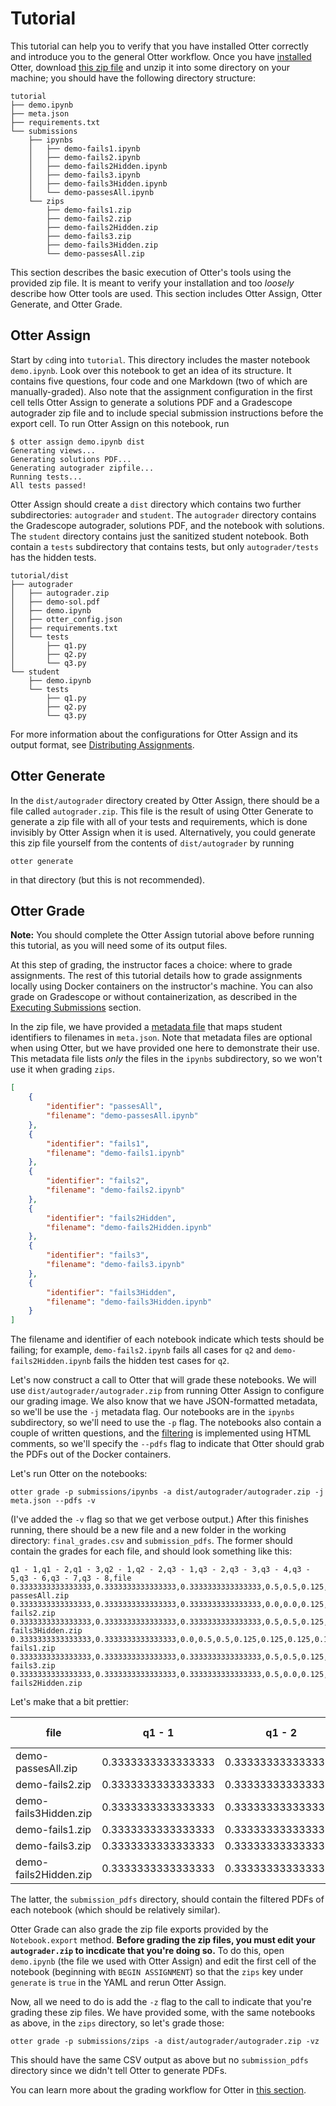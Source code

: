 # Tutorial

This tutorial can help you to verify that you have installed Otter correctly and introduce you to the general Otter workflow. Once you have [installed](index.md) Otter, download [this zip file](_static/tutorial.zip) and unzip it into some directory on your machine; you should have the following directory structure:

```
tutorial
├── demo.ipynb
├── meta.json
├── requirements.txt
└── submissions
    ├── ipynbs
    │   ├── demo-fails1.ipynb
    │   ├── demo-fails2.ipynb
    │   ├── demo-fails2Hidden.ipynb
    │   ├── demo-fails3.ipynb
    │   ├── demo-fails3Hidden.ipynb
    │   └── demo-passesAll.ipynb
    └── zips
        ├── demo-fails1.zip
        ├── demo-fails2.zip
        ├── demo-fails2Hidden.zip
        ├── demo-fails3.zip
        ├── demo-fails3Hidden.zip
        └── demo-passesAll.zip
```

This section describes the basic execution of Otter's tools using the provided zip file. It is meant to verify your installation and too _loosely_ describe how Otter tools are used. This section includes Otter Assign, Otter Generate, and Otter Grade.

## Otter Assign

Start by `cd`ing into `tutorial`. This directory includes the master notebook `demo.ipynb`. Look over this notebook to get an idea of its structure. It contains five questions, four code and one Markdown (two of which are manually-graded). Also note that the assignment configuration in the first cell tells Otter Assign to generate a solutions PDF and a Gradescope autograder zip file and to include special submission instructions before the export cell. To run Otter Assign on this notebook, run

```console
$ otter assign demo.ipynb dist
Generating views...
Generating solutions PDF...
Generating autograder zipfile...
Running tests...
All tests passed!
```

Otter Assign should create a `dist` directory which contains two further subdirectories: `autograder` and `student`. The `autograder` directory contains the Gradescope autograder, solutions PDF, and the notebook with solutions. The `student` directory contains just the sanitized student notebook. Both contain a `tests` subdirectory that contains tests, but only `autograder/tests` has the hidden tests.

```
tutorial/dist
├── autograder
│   ├── autograder.zip
│   ├── demo-sol.pdf
│   ├── demo.ipynb
│   ├── otter_config.json
│   ├── requirements.txt
│   └── tests
│       ├── q1.py
│       ├── q2.py
│       └── q3.py
└── student
    ├── demo.ipynb
    └── tests
        ├── q1.py
        ├── q2.py
        └── q3.py
```

For more information about the configurations for Otter Assign and its output format, see [Distributing Assignments](otter_assign/index.md).

## Otter Generate

In the `dist/autograder` directory created by Otter Assign, there should be a file called `autograder.zip`. This file is the result of using Otter Generate to generate a zip file with all of your tests and requirements, which is done invisibly by Otter Assign when it is used. Alternatively, you could generate this zip file yourself from the contents of `dist/autograder` by running

```
otter generate
```

in that directory (but this is not recommended).

## Otter Grade

**Note:** You should complete the Otter Assign tutorial above before running this tutorial, as you will need some of its output files.

At this step of grading, the instructor faces a choice: where to grade assignments. The rest of this tutorial details how to grade assignments locally using Docker containers on the instructor's machine. You can also grade on Gradescope or without containerization, as described in the [Executing Submissions](workflow/executing_submissions/index.md) section.

In the zip file, we have provided a [metadata file](workflow/executing_submissions/otter_grade.html#metadata) that maps student identifiers to filenames in `meta.json`. Note that metadata files are optional when using Otter, but we have provided one here to demonstrate their use. This metadata file lists _only_ the files in the `ipynbs` subdirectory, so we won't use it when grading `zips`.

```json
[
    {
        "identifier": "passesAll",
        "filename": "demo-passesAll.ipynb"
    },
    {
        "identifier": "fails1",
        "filename": "demo-fails1.ipynb"
    },
    {
        "identifier": "fails2",
        "filename": "demo-fails2.ipynb"
    },
    {
        "identifier": "fails2Hidden",
        "filename": "demo-fails2Hidden.ipynb"
    },
    {
        "identifier": "fails3",
        "filename": "demo-fails3.ipynb"
    },
    {
        "identifier": "fails3Hidden",
        "filename": "demo-fails3Hidden.ipynb"
    }
]
```

The filename and identifier of each notebook indicate which tests should be failing; for example, `demo-fails2.ipynb` fails all cases for `q2` and `demo-fails2Hidden.ipynb` fails the hidden test cases for `q2`.

Let's now construct a call to Otter that will grade these notebooks. We will use `dist/autograder/autograder.zip` from running Otter Assign to configure our grading image. We also know that we have JSON-formatted metadata, so we'll be use the `-j` metadata flag. Our notebooks are in the `ipynbs` subdirectory, so we'll need to use the `-p` flag. The notebooks also contain a couple of written questions, and the [filtering](pdfs.md) is implemented using HTML comments, so we'll specify the `--pdfs` flag to indicate that Otter should grab the PDFs out of the Docker containers.

Let's run Otter on the notebooks:

```console
otter grade -p submissions/ipynbs -a dist/autograder/autograder.zip -j meta.json --pdfs -v
```

(I've added the `-v` flag so that we get verbose output.) After this finishes running, there should be a new file and a new folder in the working directory: `final_grades.csv` and `submission_pdfs`. The former should contain the grades for each file, and should look something like this:

```
q1 - 1,q1 - 2,q1 - 3,q2 - 1,q2 - 2,q3 - 1,q3 - 2,q3 - 3,q3 - 4,q3 - 5,q3 - 6,q3 - 7,q3 - 8,file
0.3333333333333333,0.3333333333333333,0.3333333333333333,0.5,0.5,0.125,0.125,0.125,0.125,0.125,0.125,0.125,0.125,demo-passesAll.zip
0.3333333333333333,0.3333333333333333,0.3333333333333333,0.0,0.0,0.125,0.125,0.125,0.125,0.125,0.125,0.125,0.125,demo-fails2.zip
0.3333333333333333,0.3333333333333333,0.3333333333333333,0.5,0.5,0.125,0.125,0.125,0.125,0.0,0.0,0.0,0.0,demo-fails3Hidden.zip
0.3333333333333333,0.3333333333333333,0.0,0.5,0.5,0.125,0.125,0.125,0.125,0.125,0.125,0.125,0.125,demo-fails1.zip
0.3333333333333333,0.3333333333333333,0.3333333333333333,0.5,0.5,0.125,0.125,0.125,0.0,0.0,0.0,0.0,0.0,demo-fails3.zip
0.3333333333333333,0.3333333333333333,0.3333333333333333,0.5,0.0,0.125,0.125,0.125,0.125,0.125,0.125,0.125,0.125,demo-fails2Hidden.zip

```

Let's make that a bit prettier:

| file                  | q1 - 1             | q1 - 2             | q1 - 3             | q2 - 1 | q2 - 2 | q3 - 1 | q3 - 2 | q3 - 3 | q3 - 4 | q3 - 5 | q3 - 6 | q3 - 7 | q3 - 8 |
|-----------------------|--------------------|--------------------|--------------------|--------|--------|--------|--------|--------|--------|--------|--------|--------|--------|
| demo-passesAll.zip    | 0.3333333333333333 | 0.3333333333333333 | 0.3333333333333333 | 0.5    | 0.5    | 0.125  | 0.125  | 0.125  | 0.125  | 0.125  | 0.125  | 0.125  | 0.125  |
| demo-fails2.zip       | 0.3333333333333333 | 0.3333333333333333 | 0.3333333333333333 | 0.0    | 0.0    | 0.125  | 0.125  | 0.125  | 0.125  | 0.125  | 0.125  | 0.125  | 0.125  |
| demo-fails3Hidden.zip | 0.3333333333333333 | 0.3333333333333333 | 0.3333333333333333 | 0.5    | 0.5    | 0.125  | 0.125  | 0.125  | 0.125  | 0.0    | 0.0    | 0.0    | 0.0    |
| demo-fails1.zip       | 0.3333333333333333 | 0.3333333333333333 | 0.0                | 0.5    | 0.5    | 0.125  | 0.125  | 0.125  | 0.125  | 0.125  | 0.125  | 0.125  | 0.125  |
| demo-fails3.zip       | 0.3333333333333333 | 0.3333333333333333 | 0.3333333333333333 | 0.5    | 0.5    | 0.125  | 0.125  | 0.125  | 0.0    | 0.0    | 0.0    | 0.0    | 0.0    |
| demo-fails2Hidden.zip | 0.3333333333333333 | 0.3333333333333333 | 0.3333333333333333 | 0.5    | 0.0    | 0.125  | 0.125  | 0.125  | 0.125  | 0.125  | 0.125  | 0.125  | 0.125  |

The latter, the `submission_pdfs` directory, should contain the filtered PDFs of each notebook (which should be relatively similar).

Otter Grade can also grade the zip file exports provided by the `Notebook.export` method. **Before grading the zip files, you must edit your `autograder.zip` to incdicate that you're doing so.** To do this, open `demo.ipynb` (the file we used with Otter Assign) and edit the first cell of the notebook (beginning with `BEGIN ASSIGNMENT`) so that the `zips` key under `generate` is `true` in the YAML and rerun Otter Assign.

Now, all we need to do is add the `-z` flag to the call to indicate that you're grading these zip files. We have provided some, with the same notebooks as above, in the `zips` directory, so let's grade those:

```console
otter grade -p submissions/zips -a dist/autograder/autograder.zip -vz
```

This should have the same CSV output as above but no `submission_pdfs` directory since we didn't tell Otter to generate PDFs.

You can learn more about the grading workflow for Otter in [this section](workflow/index.md).

<!-- 
## Using Otter

Now that you have verified that your isntallation is working, let's learn more about Otter's general workflow. Otter has two major use cases: grading on the instructor's machine (local grading), and generating files to use Gradescope's autograding infrastructure.

### Local Grading

Get started by creating some [test cases](test_files/index.md) and creating a requirements.txt file (if necessary).

#### Collecting Student Submissions

The first major decision is how you'll collect student submissions. You can collect these however you want, although Otter has builtin compatibility with Gradescope and Canvas. If you choose either Gradescope or Canvas, just export the submissions and unzip that into some directory. If you are collecting another way, you may want to create a metadata file. You can use either JSON or YAML format, and the structure is pretty simple: each element needs to have a filename and a student identifier. Metadata files are optional, and if not provided, grades will be primary keyed on the submission filename. A sample YAML metadata file would be:

```yaml
- identifier: 0
  filename: test-nb-0.ipynb
- identifier: 1
  filename: test-nb-1.ipynb
- identifier: 2
  filename: test-nb-2.ipynb
- identifier: 3
  filename: test-nb-3.ipynb
- identifier: 4
  filename: test-nb-4.ipynb
- identifier: 5
  filename: test-nb-5.ipynb
...
```

#### Support Files

If you have any files that are needed by the notebooks (e.g. data files), put these into the directory that contains the notebooks. You should also have your directory of tests nearby. At this stage, your directory should probably look something like this:

```
| grading
  | - requirements.txt
  | submissions
    | - meta.yml
    | - nb0.ipynb
    | - nb1.ipynb
    | - nb2.ipynb
    | - nb3.ipynb
    | - nb4.ipynb
    | - nb5.ipynb
    | - data.csv
  | tests
    | - q1.py
    | - q2.py
    | - q3.py
    | - q4.py
```

#### Grading

Now that you've set up the directory, let's get down to grading. Go to the terminal, `cd` into your grading directory (`grading` in the example above), and let's build the `otter grade` command. The first thing we need is our notebooks path or `-p` argument. Otter assumes this is `./`, but our notebooks are located in `./submissions`, so we'll need `-p submissions` in our command. We also need a tests directory, which Otter assumes is at `./tests`; because this is where our tests are, we're alright on this front, and don't need a `-t` argument.

Now we need to tell Otter how we've structured our metadata. If you're using a Gradescope or Canvas export, just pass the `-g` or `-c` flag, respectively, with no arguments. If you're using a custom metadata file, as in our example, pass the `-j` or `-y` flag with the path to the metadata file as its argument; in our case, we will pass `-y submissions/meta.yml`.

At this point, we need to make a decision: do we want PDFs? If there are questions that need to be manually graded, it might be nice to generate a PDF of each submission so that it can be easily read; if you want to generate PDFs, pass one of the `--pdfs unfiltered`, `--pdfs tags`, or `--pdfs html` flags (cf. [PDFs](pdfs.md)). For our example, let's say that we *do* want PDFs.

Now that we've made all of these decisions, let's put our command together. Our command is:

```console
otter grade -p submissions -y meta.yml --pdf -v
```

Note that Otter automatically found our requirements file at `./requirements.txt`. If it had been in a different location, we would have needed to pass the path to it to the `-r` flag. Note also that we pass the `-v` flag so that it prints verbose output. Once this command finishes running, you will end up with a new file and a new folder in your working directory:

```
| grading
  | - final_grades.csv
  | - requirements.txt
  | submission_pdfs
    | - nb0.pdf
    | - nb1.pdf
    | - nb2.pdf
    | - nb3.pdf
    | - nb4.pdf
    | - nb5.pdf
  | submissions
    ...
  | tests
    ...
```

Otter created the `final_grades.csv` file with the grades for each student, broken down by test, and the `submission_pdfs` directory to house the PDF that was generated of each notebook.

**Congrats, you're done!** You can use the grades in the CSV file and the PDFs to complete grading however you want.

You can find more information about `otter grade` [here](workflow/executing_submissions/otter_grade.md).

### Gradescope

To get started using Otter with Gradescope, create some [test cases](test_files/index.md) and a requirements.txt file (if necessary). Once you have these pieces in place, put them into a directory along with any additional files that your notebook requires (e.g. data files), for example:

```
| gradescope
  | - data.csv
  | - requirements.txt
  | - utils.py
  | tests
    | - q1.py
    | - q2.py
    ...
```

To create the zipfile for Gradescope, use the `otter generate` command after `cd`ing into the directory you created. For the directory above, once I've `cd`ed into `gradescope`, I would run the following to generate the zipfile:

```
otter generate data.csv utils.py
```

As above, Otter automatically found our requirements file at `./requirements.txt`. Notice also that we didn't indicate the path to the tests directory; this is because the default argument of the `-t` flag is `./tests`, so Otter found them automatically.

After this command finishes running, you should have a file called `autograder.zip` in the current working directory:

```
| gradescope
  | - autograder.zip
  | - data.csv
  | - requirements.txt
  | - utils.py
  | tests
    | - q1.py
    | - q2.py
    ...
```

To use this zipfile, create a Programming Assignment on Gradescope and upload this zipfile on the Configure Autograder page of the assignment. Gradescope will then build a Docker image on which it will grade each student's submission.

You can find more information about Gradescope usage [here](workflow/otter_generate/index.md). -->
